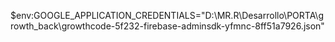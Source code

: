 $env:GOOGLE_APPLICATION_CREDENTIALS="D:\MR.R\Desarrollo\PORTA\growth_back\growthcode-5f232-firebase-adminsdk-yfmnc-8ff51a7926.json"